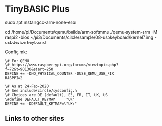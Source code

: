 # TinyBASIC Plus

sudo apt install gcc-arm-none-eabi


cd /home/pi/Documents/qemu/builds/arm-softmmu
./qemu-system-arm -M raspi2 -bios  ~/pi3/Documents/circle/sample/08-usbkeyboard/kernel7.img -usbdevice keyboard



Config.mk:
```
\# For QEMU
\# https://www.raspberrypi.org/forums/viewtopic.php?f=72&t=90130&start=250
DEFINE += -DNO_PHYSICAL_COUNTER -DUSE_QEMU_USB_FIX
RASPPI=2

\# As at 24-Feb-2020
\# See include/circle/sysconfig.h
\# Choices are DE (default), ES, FR, IT, UK, US 
\#define DEFAULT_KEYMAP		"UK"
DEFINE += -DDEFAULT_KEYMAP=\"UK\"
```

## Links to other sites


